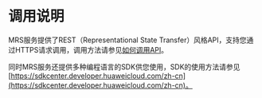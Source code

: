 # 调用说明<a name="mrs_02_0017"></a>

MRS服务提供了REST（Representational State Transfer）风格API，支持您通过HTTPS请求调用，调用方法请参见[如何调用API](构造请求.md)。

同时MRS服务还提供多种编程语言的SDK供您使用，SDK的使用方法请参见[https://sdkcenter.developer.huaweicloud.com/zh-cn](https://sdkcenter.developer.huaweicloud.com/zh-cn)。

